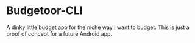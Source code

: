 # Budgetoor-CLI
A dinky little budget app for the niche way I want to budget. This is just a proof of concept for a future Android app.
